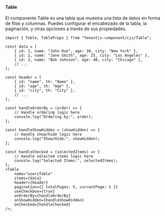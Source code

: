 #### Table

El componente Table es una tabla que muestra una lista de datos en forma de filas y columnas. Puedes configurar el encabezado de la tabla, la paginación, y otras opciones a través de sus propiedades.

```tsx
import { Table, TableProps } from "fenextjs-component/cjs/Table";

const data = [
    { id: 1, name: "John Doe", age: 30, city: "New York" },
    { id: 2, name: "Jane Smith", age: 25, city: "Los Angeles" },
    { id: 3, name: "Bob Johnson", age: 40, city: "Chicago" },
    // ...
];

const header = [
    { id: "name", th: "Name" },
    { id: "age", th: "Age" },
    { id: "city", th: "City" },
    // ...
];

const handleOrderBy = (order) => {
    // Handle ordering logic here
    console.log("Ordering by:", order);
};

const handleShowHidden = (showHidden) => {
    // Handle show/hide logic here
    console.log("Show/Hide:", showHidden);
};

const handleChecked = (selectedItems) => {
    // Handle selected items logic here
    console.log("Selected Items:", selectedItems);
};
<Table
    name="usersTable"
    items={data}
    header={header}
    pagination={{ totalPages: 5, currentPage: 1 }}
    useCheckbox={true}
    onOrderBy={handleOrderBy}
    onShowHidden={handleShowHidden}
    onChecked={handleChecked}
/>;
```
